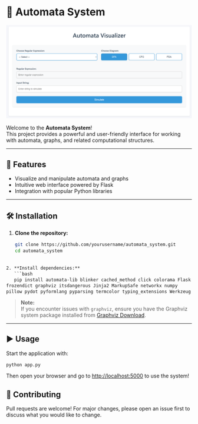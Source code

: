 # 🤖 Automata System

![System View](image.png)

Welcome to the **Automata System**!  
This project provides a powerful and user-friendly interface for working with automata, graphs, and related computational structures.

---

## 🚀 Features

- Visualize and manipulate automata and graphs
- Intuitive web interface powered by Flask
- Integration with popular Python libraries

---

## 🛠️ Installation

1. **Clone the repository:**
   ```bash
   git clone https://github.com/yourusername/automata_system.git
   cd automata_system
```
   
2. **Install dependencies:**
   ```bash
   pip install automata-lib blinker cached_method click colorama Flask frozendict graphviz itsdangerous Jinja2 MarkupSafe networkx numpy pillow pydot pyformlang pyparsing termcolor typing_extensions Werkzeug
   ```

   > **Note:**  
   If you encounter issues with `graphviz`, ensure you have the Graphviz system package installed from [Graphviz Download](https://graphviz.gitlab.io/download/).

---

## ▶️ Usage

Start the application with:

```bash
python app.py
```

Then open your browser and go to [http://localhost:5000](http://localhost:5000) to use the system!


## 🤝 Contributing

Pull requests are welcome! For major changes, please open an issue first to discuss what you would like to change.
